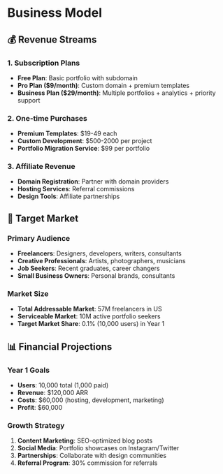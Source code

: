 # Business Model

## 💰 Revenue Streams

### 1. Subscription Plans
- **Free Plan**: Basic portfolio with subdomain
- **Pro Plan ($9/month)**: Custom domain + premium templates
- **Business Plan ($29/month)**: Multiple portfolios + analytics + priority support

### 2. One-time Purchases
- **Premium Templates**: $19-49 each
- **Custom Development**: $500-2000 per project
- **Portfolio Migration Service**: $99 per portfolio

### 3. Affiliate Revenue
- **Domain Registration**: Partner with domain providers
- **Hosting Services**: Referral commissions
- **Design Tools**: Affiliate partnerships

## 🎯 Target Market

### Primary Audience
- **Freelancers**: Designers, developers, writers, consultants
- **Creative Professionals**: Artists, photographers, musicians
- **Job Seekers**: Recent graduates, career changers
- **Small Business Owners**: Personal brands, consultants

### Market Size
- **Total Addressable Market**: 57M freelancers in US
- **Serviceable Market**: 10M active portfolio seekers
- **Target Market Share**: 0.1% (10,000 users) in Year 1

## 📊 Financial Projections

### Year 1 Goals
- **Users**: 10,000 total (1,000 paid)
- **Revenue**: $120,000 ARR
- **Costs**: $60,000 (hosting, development, marketing)
- **Profit**: $60,000

### Growth Strategy
1. **Content Marketing**: SEO-optimized blog posts
2. **Social Media**: Portfolio showcases on Instagram/Twitter
3. **Partnerships**: Collaborate with design communities
4. **Referral Program**: 30% commission for referrals
